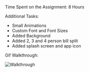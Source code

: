 Time Spent on the Assignment:
8 Hours

Additional Tasks:
- Small Animations
- Custom Font and Font Sizes
- Added Background
- Added 2, 3 and 4 person bill split
- Added splash screen and app icon

Gif Walkthrough:

![Walkthrough](https://s3.amazonaws.com/f.cl.ly/items/3t0E3w2U0K0Q0I1T2Y2Y/tiptap.gif)
